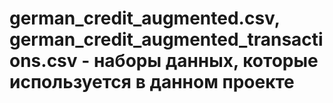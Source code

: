 # german_credit_augmented.csv, german_credit_augmented_transactions.csv - наборы данных, которые используется в данном проекте 
